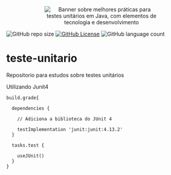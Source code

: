 <div style="text-align: center;">
  <img 
    src="https://www.meuuniversonerd.com.br/images/noticias-conteudo/cat-tecnologia/desenvolvimento/2024-08-26-melhores-praticas-testes-unitarios-java.jpg" 
    alt="Banner sobre melhores práticas para testes unitários em Java, com elementos de tecnologia e desenvolvimento" 
    style="max-width: 60%; height: auto;"
  />
</div>

![GitHub repo size](https://img.shields.io/github/repo-size/dmm76/teste-unitario)
[![GitHub License](https://img.shields.io/github/license/dmm76/teste-unitario)](https://img.shields.io/github/license/dmm76/teste-unitario?cacheSeconds=0)
![GitHub language count](https://img.shields.io/github/languages/count/dmm76/teste-unitario)



# teste-unitario
Repositorio para estudos sobre testes unitários

Utilizando Junit4

    build.grade{
    
      dependencies {
        
        // Adiciona a biblioteca do JUnit 4
        
        testImplementation 'junit:junit:4.13.2'
      }
    
      tasks.test {
      
        useJUnit()
      }
    }
